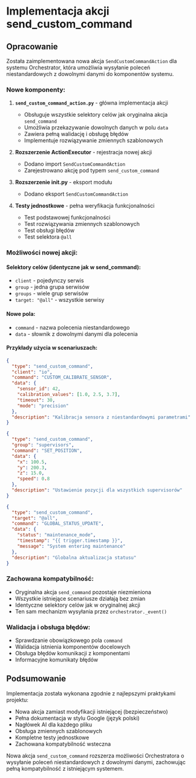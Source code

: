 # Implementacja akcji send_custom_command

## Opracowanie

Została zaimplementowana nowa akcja `SendCustomCommandAction` dla systemu Orchestrator, która umożliwia wysyłanie poleceń niestandardowych z dowolnymi danymi do komponentów systemu.

### Nowe komponenty:

1. **`send_custom_command_action.py`** - główna implementacja akcji
   - Obsługuje wszystkie selektory celów jak oryginalna akcja `send_command`
   - Umożliwia przekazywanie dowolnych danych w polu `data`
   - Zawiera pełną walidację i obsługę błędów
   - Implementuje rozwiązywanie zmiennych szablonowych

2. **Rozszerzenie ActionExecutor** - rejestracja nowej akcji
   - Dodano import `SendCustomCommandAction`
   - Zarejestrowano akcję pod typem `send_custom_command`

3. **Rozszerzenie __init__.py** - eksport modułu
   - Dodano eksport `SendCustomCommandAction` 

4. **Testy jednostkowe** - pełna weryfikacja funkcjonalności
   - Test podstawowej funkcjonalności
   - Test rozwiązywania zmiennych szablonowych  
   - Test obsługi błędów
   - Test selektora `@all`

### Możliwości nowej akcji:

#### Selektory celów (identyczne jak w send_command):
- `client` - pojedynczy serwis
- `group` - jedna grupa serwisów
- `groups` - wiele grup serwisów  
- `target: "@all"` - wszystkie serwisy

#### Nowe pola:
- `command` - nazwa polecenia niestandardowego
- `data` - słownik z dowolnymi danymi dla polecenia

#### Przykłady użycia w scenariuszach:

```json
{
  "type": "send_custom_command",
  "client": "io",
  "command": "CUSTOM_CALIBRATE_SENSOR",
  "data": {
    "sensor_id": 42,
    "calibration_values": [1.0, 2.5, 3.7],
    "timeout": 30,
    "mode": "precision"
  },
  "description": "Kalibracja sensora z niestandardowymi parametrami"
}
```

```json
{
  "type": "send_custom_command",
  "group": "supervisors",
  "command": "SET_POSITION", 
  "data": {
    "x": 100.5,
    "y": 200.3,
    "z": 15.0,
    "speed": 0.8
  },
  "description": "Ustawienie pozycji dla wszystkich supervisorów"
}
```

```json
{
  "type": "send_custom_command",
  "target": "@all",
  "command": "GLOBAL_STATUS_UPDATE",
  "data": {
    "status": "maintenance_mode",
    "timestamp": "{{ trigger.timestamp }}",
    "message": "System entering maintenance"
  },
  "description": "Globalna aktualizacja statusu"
}
```

### Zachowana kompatybilność:

- Oryginalna akcja `send_command` pozostaje niezmieniona
- Wszystkie istniejące scenariusze działają bez zmian
- Identyczne selektory celów jak w oryginalnej akcji
- Ten sam mechanizm wysyłania przez `orchestrator._event()`

### Walidacja i obsługa błędów:

- Sprawdzanie obowiązkowego pola `command`
- Walidacja istnienia komponentów docelowych
- Obsługa błędów komunikacji z komponentami
- Informacyjne komunikaty błędów

## Podsumowanie

Implementacja została wykonana zgodnie z najlepszymi praktykami projektu:
- Nowa akcja zamiast modyfikacji istniejącej (bezpieczeństwo)
- Pełna dokumentacja w stylu Google (język polski)
- Nagłówek AI dla każdego pliku
- Obsługa zmiennych szablonowych
- Kompletne testy jednostkowe
- Zachowana kompatybilność wsteczna

Nowa akcja `send_custom_command` rozszerza możliwości Orchestratora o wysyłanie poleceń niestandardowych z dowolnymi danymi, zachowując pełną kompatybilność z istniejącym systemem.
